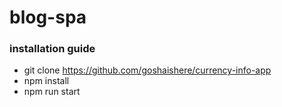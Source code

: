 # blog-spa

### installation guide

 + git clone https://github.com/goshaishere/currency-info-app
 + npm install
 + npm run start
